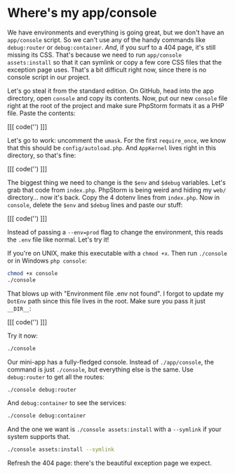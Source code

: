 # Where's my app/console

We have environments and everything is going great, but we don't have an `app/console`
script. So we can't use any of the handy commands like `debug:router` or `debug:container`.
*And*, if you surf to a 404 page, it's still missing its CSS. That's because we need
to run `app/console assets:install` so that it can symlink or copy a few core CSS
files that the exception page uses. That's a bit difficult right now, since there
is no console script in our project.

Let's go steal it from the standard edition. On GitHub, head into the app directory,
open `console` and copy its contents. Now, put our new `console` file right at the
root of the project and make sure PhpStorm formats it as a PHP file. Paste the contents:

[[[ code('') ]]]

Let's go to work: uncomment the `umask`. For the first `require_once`, we know that
this should be `config/autoload.php`. And `AppKernel` lives right in this directory,
so that's fine:

[[[ code('') ]]]

The biggest thing we need to change is the `$env` and `$debug` variables. Let's grab
that code from `index.php`. PhpStorm is being weird and hiding my `web/` directory...
now it's back. Copy the 4 dotenv lines from `index.php`. Now in `console`, delete
the `$env` and `$debug` lines and paste our stuff:

[[[ code('') ]]]

Instead of passing a `--env=prod` flag to change the environment, this reads
the `.env` file like normal. Let's try it!

If you're on UNIX, make this executable with a `chmod +x`. Then run `./console` or
in Windows `php console`:

```bash
chmod +x console
./console
```

That blows up with "Environment file .env not found". I forgot to update my `DotEnv`
path since this file lives in the root. Make sure you pass it just `__DIR__`:

[[[ code('') ]]]

Try it now:

```bash
./console
```

Our mini-app has a fully-fledged console. Instead of `./app/console`, the command
is just `./console`, but everything else is the same. Use `debug:router` to get all
the routes:

```bash
./console debug:router
```

And `debug:container` to see the services:

```bash
./console debug:container
```

And the one we want is `./console assets:install` with a `--symlink` if your system
supports that.

```bash
./console assets:install --symlink
```

Refresh the 404 page: there's the beautiful exception page we expect.
